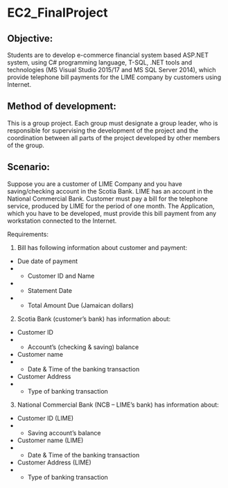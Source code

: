 # EC2_FinalProject

## Objective:
Students are to develop e-commerce financial system based ASP.NET system, using C# programming language, T-SQL, .NET tools and technologies (MS Visual Studio 2015/17 and MS SQL Server 2014), which provide telephone bill payments for the LIME company by customers using Internet.

## Method of development:
This is a group project. Each group must designate a group leader, who is responsible for supervising the development of the project and the coordination between all parts of the project developed by other members of the group.

## Scenario:
Suppose you are a customer of LIME Company and you have saving/checking account in the Scotia Bank. LIME has an account in the National Commercial Bank. Customer must pay a bill for the telephone service, produced by LIME for the period of one month. The Application, which you have to be developed, must provide this bill payment from any workstation connected to the Internet.

Requirements:
1. Bill has following information about customer and payment:
- Due date of payment
- - Customer ID and Name
- - Statement Date
- - Total Amount Due (Jamaican dollars)

2. Scotia Bank (customer’s bank) has information about:
- Customer ID
- - Account’s (checking & saving) balance
- Customer name
- - Date & Time of the banking transaction
- Customer Address
- - Type of banking transaction

3. National Commercial Bank (NCB – LIME’s bank) has information about:
- Customer ID (LIME)
- - Saving account’s balance
- Customer name (LIME)
- - Date & Time of the banking transaction
- Customer Address (LIME)
- - Type of banking transaction
